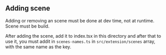 ## Adding scene

Adding or removing an scene must be done at dev time, not at runtime. Scene must be build.

After adding the scene, add it to index.tsx in this directory and after that to use it, you must addit in `scenes-names.ts` in `src/extension/scenes` array, with the same name as the key.

